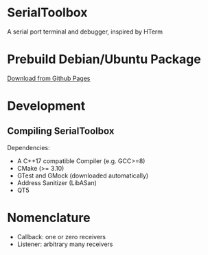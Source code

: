 # SerialToolbox

A serial port terminal and debugger, inspired by HTerm

# Prebuild Debian/Ubuntu Package
[Download from Github Pages](http://aul12.github.io/SerialToolbox/serialtoolbox.deb)

# Development

## Compiling SerialToolbox

Dependencies:

* A C++17 compatible Compiler (e.g. GCC>=8)
* CMake (>= 3.10)
* GTest and GMock (downloaded automatically)
* Address Sanitizer (LibASan)
* QT5

# Nomenclature

* Callback: one or zero receivers
* Listener: arbitrary many receivers
